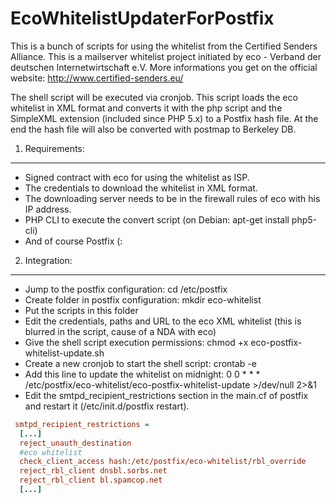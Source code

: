 EcoWhitelistUpdaterForPostfix
=================================

This is a bunch of scripts for using the whitelist from the Certified Senders Alliance. This is a mailserver whitelist project initiated by eco - Verband der deutschen Internetwirtschaft e.V. More informations you get on the official website: http://www.certified-senders.eu/

The shell script will be executed via cronjob. This script loads the eco whitelist in XML format and converts it with the php script and the SimpleXML extension (included since PHP 5.x) to a Postfix hash file. At the end the hash file will also be converted with postmap to Berkeley DB.

1. Requirements:
----------------
- Signed contract with eco for using the whitelist as ISP.
- The credentials to download the whitelist in XML format.
- The downloading server needs to be in the firewall rules of eco with his IP address.
- PHP CLI to execute the convert script (on Debian: apt-get install php5-cli)
- And of course Postfix (:

2. Integration:
----------------
- Jump to the postfix configuration: cd /etc/postfix
- Create folder in postfix configuration: mkdir eco-whitelist
- Put the scripts in this folder
- Edit the credentials, paths and URL to the eco XML whitelist (this is blurred in the script, cause of a NDA with eco)
- Give the shell script execution permissions: chmod +x eco-postfix-whitelist-update.sh
- Create a new cronjob to start the shell script: crontab -e
- Add this line to update the whitelist on midnight: 0 0 * * * /etc/postfix/eco-whitelist/eco-postfix-whitelist-update >/dev/null 2>&1
- Edit the smtpd_recipient_restrictions section in the main.cf of postfix and restart it (/etc/init.d/postfix restart).

```ini
 smtpd_recipient_restrictions =  
  [...]  
  reject_unauth_destination  
  #eco whitelist  
  check_client_access hash:/etc/postfix/eco-whitelist/rbl_override  
  reject_rbl_client dnsbl.sorbs.net  
  reject_rbl_client bl.spamcop.net  
  [...]  
```
